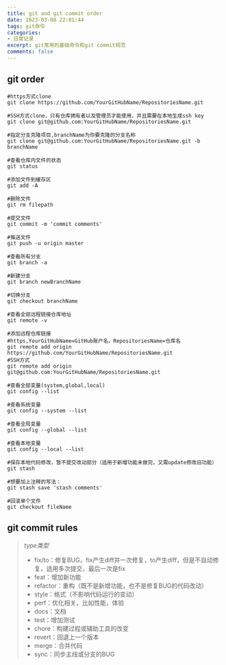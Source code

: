 ```yaml
---
title: git and git commit order
date: 2023-03-08 22:01:44
tags: git命令
categories:
- 日常记录
excerpt: git常用的基础命令和git commit规范
comments: false
---
```

## git order
```shell
#https方式clone
git clone https://github.com/YourGitHubName/RepositoriesName.git

#SSH方式clone，只有仓库拥有者以及管理员才能使用，并且需要在本地生成ssh key
git clone git@github.com:YourGitHubName/RepositoriesName.git

#指定分支克隆项目,branchName为你要克隆的分支名称
git clone git@github.com:YourGitHubName/RepositoriesName.git -b branchName

#查看仓库内文件的状态
git status

#添加文件到缓存区
git add -A

#删除文件
git rm filepath

#提交文件
git commit -m 'commit comments'

#推送文件
git push -u origin master

#查看所有分支
git branch -a

#新建分支
git branch newBranchName

#切换分支
git checkout branchName

#查看全部远程链接仓库地址
git remote -v

#添加远程仓库链接
#https,YourGitHubName=GitHub账户名，RepositoriesName=仓库名
git remote add origin https://github.com/YourGitHubName/RepositoriesName.git
#SSH方式
git remote add origin git@github.com:YourGitHubName/RepositoriesName.git

#查看全部变量(system,global,local)
git config --list

#查看系统变量
git config --system --list

#查看全局变量
git config --global --list

#查看本地变量
git config --local --list

#保存本地代码修改，暂不提交改动部分（适用于新增功能未做完，又需update修改旧功能）
git stash

#想要加上注释的写法：
git stash save 'stash comments'

#回滚单个文件
git checkout fileName
```

## git commit rules
> *type类型*
> + fix/to：修复BUG，fix产生diff并一次修复，to产生diff，但是不自动修复，适用多次提交，最后一次是fix
> + feat：增加新功能
> + refactor：重构（既不是新增功能，也不是修复BUG的代码改动）
> + style：格式（不影响代码运行的变动）
> + perf：优化相关，比如性能，体验
> + docs：文档
> + test：增加测试
> + chore：构建过程或辅助工具的改变
> + revert：回退上一个版本
> + merge：合并代码
> + sync：同步主线或分支的BUG
> 
